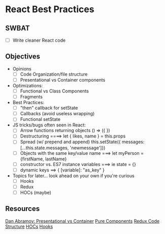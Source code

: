 React Best Practices
===

## SWBAT

- [ ] Write cleaner React code

## Objectives

- Opinions
  - [ ] Code Organization/file structure 
  - [ ] Presentational vs Container components

- Optimizations:
  - [ ] Functional vs Class Components 
  - [ ] Fragments

- Best Practices:
  - [ ] "then" callback for setState
  - [ ] Callbacks (avoid useless wrapping)
  - [ ] Functional setState

- JS tricks/bugs often seen in React:
  - [ ] Arrow functions returning objects () => ({ })
  - [ ] Destructuring  ====> let { likes, name } = this.props
  - [ ] Spread (w/ prepend and append) this.setState({ messages: [...this.state.messages, 'newmessage']})
  - [ ] Objects with the same key/value name ===> let myPerson = {firstName, lastName}
  - [ ] constructor vs. ES7 instance variables ===> ie state = {}
  - [ ] dynamic keys ==>  { [variable]: "as_key" } 

- Topics for later... look ahead on your own if you're curious
    - [ ] Hooks 
    - [ ] Redux
    - [ ] HOCs (maybe)

## Resources

[Dan Abramov: Presentational vs Container](https://medium.com/@dan_abramov/smart-and-dumb-components-7ca2f9a7c7d0)
[Pure Components](https://reactjs.org/docs/react-api.html#reactpurecomponent)
[Redux Code Structure](https://redux.js.org/faq/code-structure)
[HOCs](https://reactjs.org/docs/higher-order-components.html)
[Hooks](https://reactjs.org/docs/hooks-intro.html)